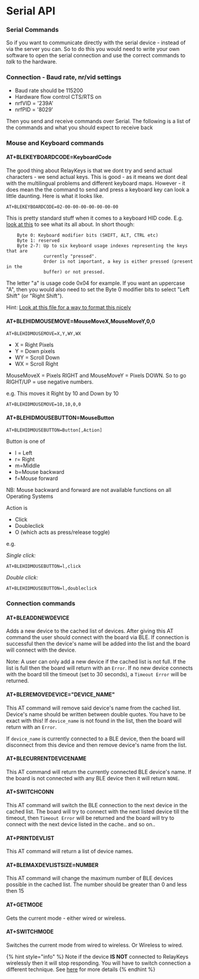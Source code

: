# Serial API

### Serial Commands

So if you want to communicate directly with the serial device - instead of via the  server you can. So to do this you would need to write your own software to open the serial connection and use the correct commands to _talk_ to the hardware.&#x20;

### Connection - Baud rate, nr/vid settings

* Baud rate should be 115200
* Hardware flow control CTS/RTS on
* nrfVID = '239A'
* nrfPID = '8029'

Then you send and receive commands over Serial. The following is a list of the commands and what you should expect to receive back

### Mouse and Keyboard commands

#### AT+BLEKEYBOARDCODE=KeyboardCode

The good thing about RelayKeys is that we dont try and send actual characters - we send actual keys. This is good - as it means we dont deal with the multilingual problems and different keyboard maps. However - it does mean the the command to send and press a keyboard key can look a little daunting. Here is what it looks like.

`AT+BLEKEYBOARDCODE=02-00-00-00-00-00-00-00`

This is pretty standard stuff when it comes to a keyboard HID code. E.g. [look at this](https://www.usb.org/sites/default/files/documents/hut1\_12v2.pdf) to see what its all about. In short though:

```
    Byte 0: Keyboard modifier bits (SHIFT, ALT, CTRL etc)
    Byte 1: reserved
    Byte 2-7: Up to six keyboard usage indexes representing the keys that are 
              currently "pressed". 
              Order is not important, a key is either pressed (present in the 
              buffer) or not pressed.
```

The letter "a" is usage code 0x04 for example. If you want an uppercase "A", then you would also need to set the Byte 0 modifier bits to select "Left Shift" (or "Right Shift").

Hint: [Look at this file for a way to format this nicely](https://github.com/AceCentre/RelayKeys/blob/69fffd89cf5ace9ee74ed6bc4fe958bff4fb3db2/blehid.py#L222)

#### AT+BLEHIDMOUSEMOVE=MouseMoveX,MouseMoveY,0,0

`AT+BLEHIDMOUSEMOVE=X,Y,WY,WX`

* X = Right Pixels
* Y = Down pixels
* WY = Scroll Down
* WX = Scroll Right

MouseMoveX = Pixels RIGHT and MouseMoveY = Pixels DOWN. So to go RIGHT/UP = use negative numbers.

e.g. This moves it Right by 10 and Down by 10

`AT+BLEHIDMOUSEMOVE=10,10,0,0`

#### AT+BLEHIDMOUSEBUTTON=MouseButton

`AT+BLEHIDMOUSEBUTTON=Button[,Action]`

Button is one of

* l = Left
* r= Right
* m=Middle
* b=Mouse backward
* f=Mouse forward

NB: Mouse backward and forward are not available functions on all Operating Systems

Action is

* Click
* Doubleclick
* O (which acts as press/release toggle)

e.g.

_Single click:_

```
AT+BLEHIDMOUSEBUTTON=l,click
```

_Double click:_

```
AT+BLEHIDMOUSEBUTTON=l,doubleclick
```

### Connection commands

#### AT+BLEADDNEWDEVICE

Adds a new device to the cached list of devices. After giving this AT command the user should connect with the board via BLE. If connection is successful then the device's name will be added into the list and the board will connect with the device.

Note: A user can only add a new device if the cached list is not full. If the list is full then the board will return with an `Error`. If no new device connects with the board till the timeout (set to 30 seconds), a `Timeout Error` will be returned.

#### AT+BLEREMOVEDEVICE="DEVICE\_NAME"

This AT command will remove said device's name from the cached list. Device's name should be written between double quotes. You have to be exact with this! If `device_name` is not found in the list, then the board will return with an `Error`.

If `device_name` is currently connected to a BLE device, then the board will disconnect from this device and then remove device's name from the list.

#### AT+BLECURRENTDEVICENAME

This AT command will return the currently connected BLE device's name. If the board is not connected with any BLE device then it will return `NONE`.

#### AT+SWITCHCONN

This AT command will switch the BLE connection to the next device in the cached list. The board will try to connect with the next listed device till the timeout, then `Timeout Error` will be returned and the board will try to connect with the next device listed in the cache.. and so on..

#### AT+PRINTDEVLIST

This AT command will return a list of device names.

#### AT+BLEMAXDEVLISTSIZE=NUMBER

This AT command will change the maximum number of BLE devices possible in the cached list. The number should be greater than 0 and less then 15

#### AT+GETMODE

Gets the current mode - either wired or wireless.&#x20;

#### AT+SWITCHMODE

Switches the current mode from wired to wireless. Or Wireless to wired.&#x20;

{% hint style="info" %}
Note if the device **IS NOT** connected to RelayKeys wirelessly then it will stop responding. You will have to switch connection a different technique. See [here](../installation.md#wireless-mode) for more details
{% endhint %}
